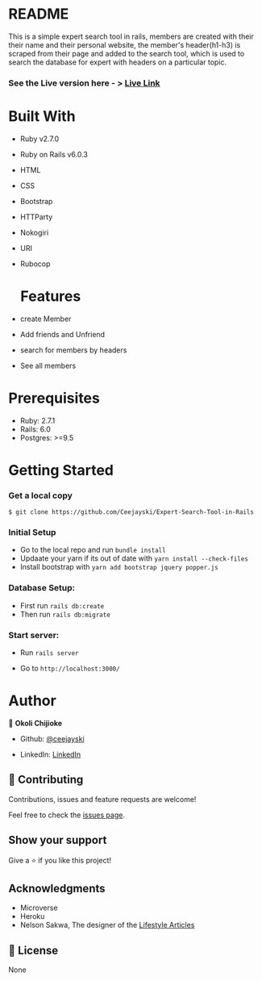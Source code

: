 # README

This is a simple expert search tool in rails, members are created with their their name and their personal website, the member's header(h1-h3) is scraped from their page and added to the search tool, which is used to search the database for expert with headers on a particular topic.

### See the Live version here - > [Live Link](https://peaceful-plateau-62698.herokuapp.com/members/new)

# Built With

- Ruby v2.7.0
- Ruby on Rails v6.0.3
- HTML
- CSS
- Bootstrap
- HTTParty
- Nokogiri
- URI
- Rubocop

  # Features
- create Member
- Add friends and Unfriend
- search for members by headers
- See all members

# Prerequisites

- Ruby: 2.7.1
- Rails: 6.0
- Postgres: >=9.5

# Getting Started

### Get a local copy

`$ git clone https://github.com/Ceejayski/Expert-Search-Tool-in-Rails`

### Initial Setup

- Go to the local repo and run `bundle install`
- Updaate your yarn if its out of date with `yarn install --check-files`
- Install bootstrap with ```yarn add bootstrap jquery popper.js```

### Database Setup:
- First run `rails db:create`
- Then run `rails db:migrate`

### Start server:
- Run `rails server`

- Go to `http://localhost:3000/`



# Author

👤 **Okoli Chijioke**

- Github: [@ceejayski](https://github.com/ceejayski)

- LinkedIn: [LinkedIn](https://www.linkedin.com/in/okoli-ceejay/)


## 🤝 Contributing

Contributions, issues and feature requests are welcome!

Feel free to check the [issues page](https://github.com/Berabjesus/Ethiopia-on-Rails/issues).

## Show your support

Give a ⭐️ if you like this project!

## Acknowledgments

- Microverse
- Heroku
- Nelson Sakwa, The designer of the [Lifestyle Articles](https://www.behance.net/gallery/14554909/liFEsTlye-Mobile-version)

## 📝 License

None

